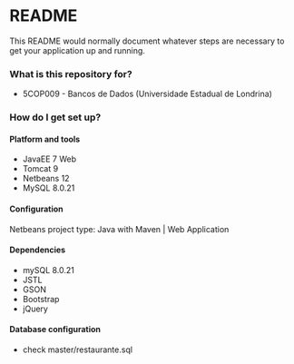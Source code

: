 # README #

This README would normally document whatever steps are necessary to get your application up and running.

### What is this repository for? ###

* 5COP009 - Bancos de Dados (Universidade Estadual de Londrina)

### How do I get set up? ###

#### Platform and tools ####
* JavaEE 7 Web
* Tomcat 9
* Netbeans 12
* MySQL 8.0.21

#### Configuration ####
Netbeans project type: Java with Maven | Web Application

#### Dependencies ####
* mySQL 8.0.21
* JSTL
* GSON
* Bootstrap
* jQuery

#### Database configuration ####

* check master/restaurante.sql
